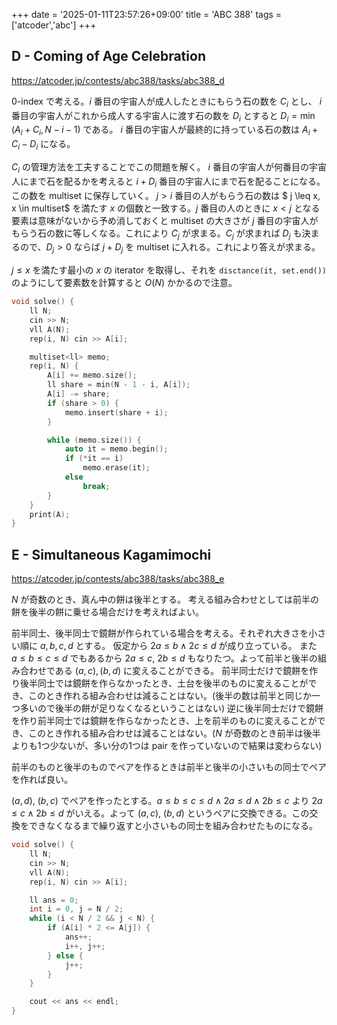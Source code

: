 +++
date = '2025-01-11T23:57:26+09:00'
title = 'ABC 388'
tags = ['atcoder','abc']
+++

## D - Coming of Age Celebration

https://atcoder.jp/contests/abc388/tasks/abc388_d

0-index で考える。$i$ 番目の宇宙人が成人したときにもらう石の数を $C_i$ とし、 $i$ 番目の宇宙人がこれから成人する宇宙人に渡す石の数を $D_i$ とすると $D_i = \min(A_i + C_i, N - i - 1)$ である。
$i$ 番目の宇宙人が最終的に持っている石の数は $A_i + C_i - D_i$ になる。

$C_i$ の管理方法を工夫することでこの問題を解く。
$i$ 番目の宇宙人が何番目の宇宙人にまで石を配るかを考えると $i+D_i$ 番目の宇宙人にまで石を配ることになる。この数を multiset に保存していく。
$j > i$ 番目の人がもらう石の数は $ j \leq x, x \in multiset$ を満たす $x$ の個数と一致する。$j$ 番目の人のときに $x < j$ となる要素は意味がないから予め消しておくと multiset の大きさが $j$ 番目の宇宙人がもらう石の数に等しくなる。これにより $C_j$ が求まる。$C_j$ が求まれば $D_j$ も決まるので、$D_j > 0$ ならば $j + D_j$ を multiset に入れる。これにより答えが求まる。

$j \leq x$ を満たす最小の $x$ の iterator を取得し、それを `disctance(it, set.end())` のようにして要素数を計算すると $O(N)$ かかるので注意。

```cpp
void solve() {
    ll N;
    cin >> N;
    vll A(N);
    rep(i, N) cin >> A[i];

    multiset<ll> memo;
    rep(i, N) {
        A[i] += memo.size();
        ll share = min(N - 1 - i, A[i]);
        A[i] -= share;
        if (share > 0) {
            memo.insert(share + i);
        }

        while (memo.size()) {
            auto it = memo.begin();
            if (*it == i)
                memo.erase(it);
            else
                break;
        }
    }
    print(A);
}
```

## E - Simultaneous Kagamimochi

https://atcoder.jp/contests/abc388/tasks/abc388_e

$N$ が奇数のとき、真ん中の餅は後半とする。
考える組み合わせとしては前半の餅を後半の餅に乗せる場合だけを考えればよい。

前半同士、後半同士で鏡餅が作られている場合を考える。それぞれ大きさを小さい順に $a, b, c, d$ とする。
仮定から $2a \leq b \wedge 2c \leq d$ が成り立っている。
また $a \leq b \leq c \leq d$ でもあるから $2a \leq c$, $2b \leq d$ もなりたつ。よって前半と後半の組み合わせである $(a, c), (b, d)$ に変えることができる。
前半同士だけで鏡餅を作り後半同士では鏡餅を作らなかったとき、土台を後半のものに変えることができ、このとき作れる組み合わせは減ることはない。(後半の数は前半と同じか一つ多いので後半の餅が足りなくなるということはない)
逆に後半同士だけで鏡餅を作り前半同士では鏡餅を作らなかったとき、上を前半のものに変えることができ、このとき作れる組み合わせは減ることはない。($N$ が奇数のとき前半は後半よりも1つ少ないが、多い分の1つは pair を作っていないので結果は変わらない)


前半のものと後半のものでペアを作るときは前半と後半の小さいもの同士でペアを作れば良い。

$(a, d)$, $(b, c)$ でペアを作ったとする。$a \leq b \leq c \leq d \wedge 2a \leq d \wedge 2b \leq c$ より $2a \leq c \wedge 2b \leq d$ がいえる。よって $(a, c)$, $(b, d)$ というペアに交換できる。この交換をできなくなるまで繰り返すと小さいもの同士を組み合わせたものになる。

```cpp
void solve() {
    ll N;
    cin >> N;
    vll A(N);
    rep(i, N) cin >> A[i];

    ll ans = 0;
    int i = 0, j = N / 2;
    while (i < N / 2 && j < N) {
        if (A[i] * 2 <= A[j]) {
            ans++;
            i++, j++;
        } else {
            j++;
        }
    }

    cout << ans << endl;
}
```
